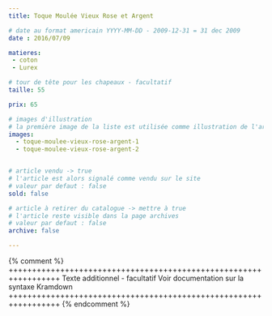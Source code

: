 ```yaml
---
title: Toque Moulée Vieux Rose et Argent

# date au format americain YYYY-MM-DD - 2009-12-31 = 31 dec 2009
date : 2016/07/09

matieres:
 - coton
 - Lurex

# tour de tête pour les chapeaux - facultatif
taille: 55

prix: 65

# images d'illustration
# la première image de la liste est utilisée comme illustration de l'article dans les pages de listing.
images:
  - toque-moulee-vieux-rose-argent-1
  - toque-moulee-vieux-rose-argent-2


# article vendu -> true
# l'article est alors signalé comme vendu sur le site
# valeur par defaut : false
sold: false

# article à retirer du catalogue -> mettre à true
# l'article reste visible dans la page archives
# valeur par defaut : false
archive: false

---
```

{% comment %} +++++++++++++++++++++++++++++++++++++++++++++++++++++++++++++++++
              Texte additionnel - facultatif
              Voir documentation sur la syntaxe Kramdown
+++++++++++++++++++++++++++++++++++++++++++++++++++++++++++++++++ {% endcomment %}
